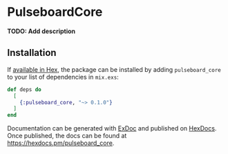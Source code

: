 # PulseboardCore

**TODO: Add description**

## Installation

If [available in Hex](https://hex.pm/docs/publish), the package can be installed
by adding `pulseboard_core` to your list of dependencies in `mix.exs`:

```elixir
def deps do
  [
    {:pulseboard_core, "~> 0.1.0"}
  ]
end
```

Documentation can be generated with [ExDoc](https://github.com/elixir-lang/ex_doc)
and published on [HexDocs](https://hexdocs.pm). Once published, the docs can
be found at <https://hexdocs.pm/pulseboard_core>.

